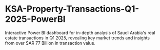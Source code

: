# KSA-Property-Transactions-Q1-2025-PowerBI
Interactive Power BI dashboard for in-depth analysis of Saudi Arabia's real estate transactions in Q1 2025, revealing key market trends and insights from over SAR 77 Billion in transaction value.
